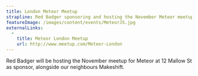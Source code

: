 ```yaml
---
title: London Meteor Meetup
strapline: Red Badger sponsoring and hosting the November Meteor meetup
featureImage: /images/content/events/MeteorJS.jpg
externalLinks:
  -
    title: Meteor London Meetup
    url: http://www.meetup.com/Meteor-London
---
```


Red Badger will be hosting the November meetup for Meteor at 12 Mallow St as sponsor, alongside our neighbours Makeshift.